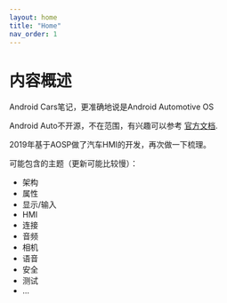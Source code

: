 ```yaml
---
layout: home
title: "Home"
nav_order: 1
---
```


# 内容概述

Android Cars笔记，更准确地说是Android Automotive OS

Android Auto不开源，不在范围，有兴趣可以参考 [官方文档](https://developer.android.com/training/cars#automotive-os).

2019年基于AOSP做了汽车HMI的开发，再次做一下梳理。

可能包含的主题（更新可能比较慢）：

- 架构
- 属性
- 显示/输入
- HMI
- 连接
- 音频
- 相机
- 语音
- 安全
- 测试
- ...
